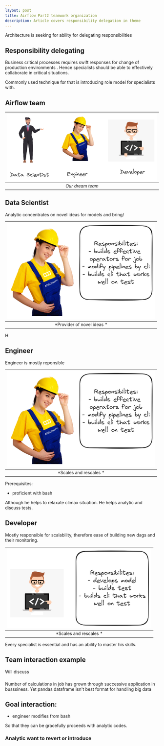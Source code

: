 ```yaml
---
layout: post
title: Airflow Part2 teamwork organization
description: Article covers responsibility delegation in theme
---
```


Architecture is seeking for ability for delegating responsibilities 



## Responsibility delegating

Business critical processes requires swift responses for change of production environments . Hence specialists should be able to effectively collaborate in critical situations.

Commonly used technique for that is introducing role model for specialists with. 

## Airflow team

| ![team.jpg](/assets/img/posts/airflow_automation/team.excalidraw.png) | 
|:--:| 
| *Our dream team* |

## Data Scientist



Analytic concentrates on novel ideas for models and bring/


| ![team.jpg](/assets/img/posts/airflow_automation/roles/engineer.excalidraw.png) | 
|:--:| 
| *Provider of novel ideas * |


H


## Engineer 


Engineer is mostly reponsible 


| ![team.jpg](/assets/img/posts/airflow_automation/roles/engineer.excalidraw.png) | 
|:--:| 
| *Scales and rescales * |

Prerequisites:
- proficient with bash



Although he helps to relaxate climax situation. He helps analytic and discuss tests.

## Developer

Mostly responsible for scalability, therefore ease of building new dags and their monitoring.

| ![team.jpg](/assets/img/posts/airflow_automation/roles/developer.excalidraw.png) | 
|:--:| 
| *Scales and rescales * |

Every specialist is essential and has an ability to master his skills.



## Team interaction example

Will discuss

### 

Number of calculations in job has grown through successive application in busssiness. Yet pandas dataframe isn't best format for handling big data




Goal interaction:
-
- engineer modifies from bash 

So that they can be gracefully proceeds with analytic codes.


### Analytic want to revert or introduce








